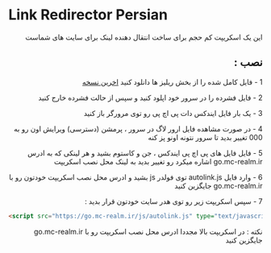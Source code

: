 #  Link Redirector Persian

<div dir="rtl">
این یک اسکریپت کم حجم برای ساخت انتقال دهنده لینک برای سایت های شماست
</div>

<h2 id="-" dir="rtl">نصب :</h2>
<div dir="rtl">

1 - فایل کامل شده را از بخش ریلیز ها دانلود کنید
<a href="https://github.com/drdiamondblock/Link-Redirector-Persian/releases/latest">اخرین نسخه</a>

2 - فایل فشرده را در سرور خود اپلود کنید و سپس از حالت فشرده خارج کنید

3 - یک بار فایل ایندکس دات پی اچ پی رو توی مرورگر باز کنید

4 - در صورت مشاهده فایل ارور لاگ در سرور ، پرمشن (دسترسی) ویرایش اون رو به 000 تغییر بدید تا سرور نتونه اونو پز کنه

5 - فایل فایل های پی اچ پی ایندکس ، جن و کاستوم بشید و هر لینکی که به ادرس 
go.mc-realm.ir 
اشاره میکرد رو تغییر بدید به لینک محل نصب اسکریپت

6 - وارد فایل 
autolink.js 
توی فولدر 
js 
بشید و ادرس محل نصب اسکریپت خودتون رو با 
go.mc-realm.ir
جایگزین کنید


7 - سپس اسکریپت زیر رو توی هدر سایت خودتون قرار بدید :
</div>

```html
<script src="https://go.mc-realm.ir/js/autolink.js" type="text/javascript"></script>
```

<div dir="rtl">
نکته : در اسکریپت بالا مجددا ادرس محل نصب اسکریپت رو با 
go.mc-realm.ir
جایگزین کنید
</div>
